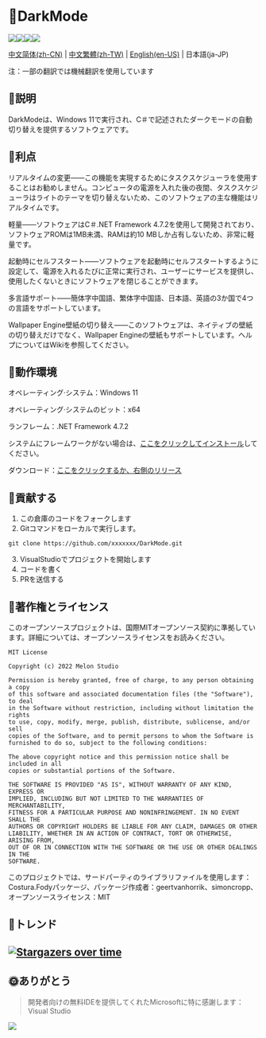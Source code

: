 # 🌙DarkMode

![](https://shields.io/badge/license-MIT-green)![](https://img.shields.io/github/stars/Melon-Studio/DarkMode)![](https://img.shields.io/github/issues/Melon-Studio/DarkMode)![](https://img.shields.io/github/forks/Melon-Studio/DarkMode)

[中文简体(zh-CN)](README.md) | [中文繁體(zh-TW)](README_zh-TW.md) | [English(en-US)](README_EN.md) | 日本語(ja-JP)

注：一部の翻訳では機械翻訳を使用しています

## 📂説明

DarkModeは、Windows 11で実行され、C＃で記述されたダークモードの自動切り替えを提供するソフトウェアです。



## 🧡利点

リアルタイムの変更——この機能を実現するためにタスクスケジューラを使用することはお勧めしません。コンピュータの電源を入れた後の夜間、タスクスケジューラはライトのテーマを切り替えないため、このソフトウェアの主な機能はリアルタイムです。

軽量——ソフトウェアはC＃.NET Framework 4.7.2を使用して開発されており、ソフトウェアROMは1MB未満、RAMは約10 MBしか占有しないため、非常に軽量です。

起動時にセルフスタート——ソフトウェアを起動時にセルフスタートするように設定して、電源を入れるたびに正常に実行され、ユーザーにサービスを提供し、使用したくないときにソフトウェアを閉じることができます。

多言語サポート——簡体字中国語、繁体字中国語、日本語、英語の3か国で4つの言語をサポートしています。

Wallpaper Engine壁紙の切り替え——このソフトウェアは、ネイティブの壁紙の切り替えだけでなく、Wallpaper Engineの壁紙もサポートしています。ヘルプについてはWikiを参照してください。



## 📀動作環境

オペレーティング·システム：Windows 11

オペレーティング·システムのビット：x64

ランフレーム：.NET Framework 4.7.2

システムにフレームワークがない場合は、[ここをクリックしてインストール](https://dotnet.microsoft.com/en-us/download/dotnet-framework/thank-you/net472-web-installer)してください。

ダウンロード：[ここをクリックするか、右側のリリース](（https://github.com/Melon-Studio/DarkMode/releases)



## 🎉貢献する

1. この倉庫のコードをフォークします
2. Gitコマンドをローカルで実行します。

```shell
git clone https://github.com/xxxxxxx/DarkMode.git
```

3. VisualStudioでプロジェクトを開始します
4. コードを書く
5. PRを送信する



## 🧷著作権とライセンス

このオープンソースプロジェクトは、国際MITオープンソース契約に準拠しています。詳細については、オープンソースライセンスをお読みください。

```
MIT License

Copyright (c) 2022 Melon Studio

Permission is hereby granted, free of charge, to any person obtaining a copy
of this software and associated documentation files (the "Software"), to deal
in the Software without restriction, including without limitation the rights
to use, copy, modify, merge, publish, distribute, sublicense, and/or sell
copies of the Software, and to permit persons to whom the Software is
furnished to do so, subject to the following conditions:

The above copyright notice and this permission notice shall be included in all
copies or substantial portions of the Software.

THE SOFTWARE IS PROVIDED "AS IS", WITHOUT WARRANTY OF ANY KIND, EXPRESS OR
IMPLIED, INCLUDING BUT NOT LIMITED TO THE WARRANTIES OF MERCHANTABILITY,
FITNESS FOR A PARTICULAR PURPOSE AND NONINFRINGEMENT. IN NO EVENT SHALL THE
AUTHORS OR COPYRIGHT HOLDERS BE LIABLE FOR ANY CLAIM, DAMAGES OR OTHER
LIABILITY, WHETHER IN AN ACTION OF CONTRACT, TORT OR OTHERWISE, ARISING FROM,
OUT OF OR IN CONNECTION WITH THE SOFTWARE OR THE USE OR OTHER DEALINGS IN THE
SOFTWARE.
```

このプロジェクトでは、サードパーティのライブラリファイルを使用します：Costura.Fodyパッケージ、パッケージ作成者：geertvanhorrik、simoncropp、オープンソースライセンス：MIT



## 📶トレンド

## [![Stargazers over time](https://starchart.cc/Melon-Studio/DarkMode.svg)](https://starchart.cc/Melon-Studio/DarkMode) 

## 🌞ありがとう

>開発者向けの無料IDEを提供してくれたMicrosoftに特に感謝します：Visual Studio

![](https://visualstudio.microsoft.com/wp-content/uploads/2021/10/Product-Icon.svg)